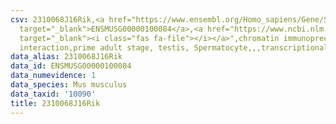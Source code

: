 ```yaml
---
csv: 2310068J16Rik,<a href="https://www.ensembl.org/Homo_sapiens/Gene/Summary?db=core;g=ENSMUSG00000100084"
  target="_blank">ENSMUSG00000100084</a>,<a href="https://www.ncbi.nlm.nih.gov/pubmed/25450459"
  target="_blank"><i class="fas fa-file"></i></a>",chromatin immunoprecipitation assay,direct
  interaction,prime adult stage, testis, Spermatocyte,,,transcriptional regulation,
data_alias: 2310068J16Rik
data_id: ENSMUSG00000100084
data_numevidence: 1
data_species: Mus musculus
data_taxid: '10090'
title: 2310068J16Rik
---
```

